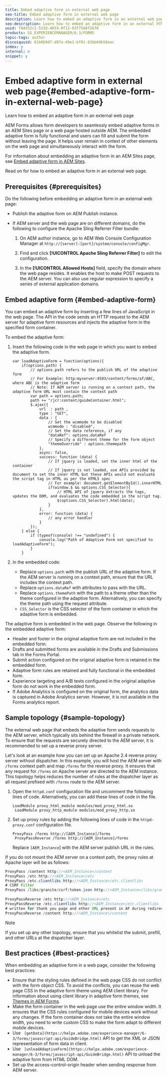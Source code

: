 ```yaml
---
title: Embed adaptive form in external web page
seo-title: Embed adaptive form in external web page
description: Learn how to embed an adaptive form in an external web page
seo-description: Learn how to embed an adaptive form in an external HTML web page
uuid: f84d32c1-533d-4033-9f12-03f75d8f2b70
products: SG_EXPERIENCEMANAGER/6.3/FORMS
topic-tags: author
discoiquuid: 01b0b9d7-d97a-49e1-bf01-83bb69b58aac
index: y
internal: n
snippet: y
---
```


# Embed adaptive form in external web page{#embed-adaptive-form-in-external-web-page}

Learn how to embed an adaptive form in an external web page

AEM Forms allows form developers to seamlessly embed adaptive forms in an AEM Sites page or a web page hosted outside AEM. The embedded adaptive form is fully functional and users can fill and submit the form without leaving the page. It helps user remain in context of other elements on the web page and simultaneously interact with the form.

For information about embedding an adaptive form in an AEM Sites page, see [Embed adaptive form in AEM Sites](../../forms/using/embed-adaptive-form-aem-sites.md).

Read on for how to embed an adaptive form in an external web page.

## Prerequisites {#prerequisites}

Do the following before embedding an adaptive form in an external web page:

* Publish the adaptive form on AEM Publish instance.
* If AEM server and the web page are on different domains, do the following to configure the Apache Sling Referrer Filter bundle:

    1. On AEM author instance, go to AEM Web Console Configuration Manager at `http://[server]:[port]/system/console/configMgr`.  
    
    1. Find and click **[!UICONTROL Apache Sling Referrer Filter]** to edit the configuration.
    1. In the **[!UICONTROL Allowed Hosts]** field, specify the domain where the web page resides. It enables the host to make POST requests to the AEM server. You can also use regular expression to specify a series of external application domains.

## Embed adaptive form {#embed-adaptive-form}

You can embed an adaptive form by inserting a few lines of JavaScript in the web page. The API in the code sends an HTTP request to the AEM server for adaptive form resources and injects the adaptive form in the specified form container.

To embed the adaptive form:

1. Insert the following code in the web page in which you want to embed the adaptive form.

   ```
   var loadAdaptiveForm = function(options){
       if(options.path) {
           // options.path refers to the publish URL of the adaptive form
           // For Example: http:myserver:4503/content/forms/af/ABC, where ABC is the adaptive form
           // Note: If AEM server is running on a context path, the adaptive form URL must contain the context path 
           var path = options.path;
           path += "/jcr:content/guideContainer.html";
           $.ajax({
               url  : path ,
               type : "GET",
               data : {
                   // Set the wcmmode to be disabled
                   wcmmode : "disabled",
                   // Set the data reference, if any
                   "dataRef": options.dataRef
                   // Specify a different theme for the form object
                   "themeOverride" : options.themepath
               },
               async: false,
               success: function (data) {
                   // If jquery is loaded, set the inner html of the container
                   // If jquery is not loaded, use APIs provided by document to set the inner HTML but these APIs would not evaluate the script tag in HTML as per the HTML5 spec
                   // For example: document.getElementById().innerHTML
                   if(window.$ && options.CSS_Selector){
                       // HTML API of jquery extracts the tags, updates the DOM, and evaluates the code embedded in the script tag.
                       $(options.CSS_Selector).html(data);
                   }
               },
               error: function (data) {
                   // any error handler
               }
           });
       } else {
           if (typeof(console) !== "undefined") {
               console.log("Path of Adaptive Form not specified to loadAdaptiveForm");
           }
       }
   ```

1. In the embedded code:

    * Replace `options.path` with the publish URL of the adaptive form. If the AEM server is running on a context path, ensure that the URL includes the context path.
    * Replace `options.dataRef` with attributes to pass with the URL.
    * Replace `options.themePath` with the path to a theme other than the theme configured in the adaptive form. Alternatively, you can specify the theme path using the request attribute.
    * `CSS_Selector` is the CSS selector of the form container in which the adaptive form is embedded.

The adaptive form is embedded in the web page. Observe the following in the embedded adaptive form:

* Header and footer in the original adaptive form are not included in the embedded form.
* Drafts and submitted forms are available in the Drafts and Submissions tab in the Forms Portal. 
* Submit action configured on the original adaptive form is retained in the embedded form.
* Adaptive form rules are retained and fully functional in the embedded form.
* Experience targeting and A/B tests configured in the original adaptive form do not work in the embedded form. 
* If Adobe Analytics is configured on the original form, the analytics data is captured in Adobe Analytics server. However, it is not available in the Forms analytics report.

## Sample topology {#sample-topology}

The external web page that embeds the adaptive form sends requests to the AEM server, which typically sits behind the firewall in a private network. To ensure that the requests are securely directed to the AEM server, it is recommended to set up a reverse proxy server.

Let's look at an example how you can set up an Apache 2.4 reverse proxy server without dispatcher. In this example, you will host the AEM server with `/forms` context path and map `/forms` for the reverse proxy. It ensures that any request for `/forms` on Apache server are directed to the AEM instance. This topology helps reduces the number of rules at the dispatcher layer as all request prefixed with `/forms` route to the AEM server.

1. Open the `httpd.conf` configuration file and uncomment the following lines of code. Alternatively, you can add these lines of code in the file.

   ```
   LoadModule proxy_html_module modules/mod_proxy_html.so
    LoadModule proxy_http_module modules/mod_proxy_http.so
   ```

1. Set up proxy rules by adding the following lines of code in the `httpd-proxy.conf` configuration file.

   ```
   ProxyPass /forms http://[AEM_Instance]/forms
    ProxyPassReverse /forms http://[AEM_Instance]/forms
   ```

   Replace `[AEM_Instance`] with the AEM server publish URL in the rules.

If you do not mount the AEM server on a context path, the proxy rules at Apache layer will be as follows:

```java
ProxyPass /content http://<AEM_Instance>/content
ProxyPass /etc http://<AEM_Instance>/etc
ProxyPass /etc.clientlibs http://<AEM_Instance>/etc.clientlibs
# CSRF Filter
ProxyPass /libs/granite/csrf/token.json http://<AEM_Instance>/libs/granite/csrf/token.json
  
ProxyPassReverse /etc http://<AEM_Instance>/etc
ProxyPassReverse /etc.clientlibs http://<AEM_Instance>/etc.clientlibs
# written for thank you page and other URL present in AF during redirect
ProxyPassReverse /content http://<AEM_Instance>/content
```

>[!NOTE]
>
>If you set up any other topology, ensure that you whitelist the submit, prefill, and other URLs at the dispatcher layer.

## Best practices {#best-practices}

When embedding an adaptive form in a web page, consider the following best practices:

* Ensure that the styling rules defined in the web page CSS do not conflict with the form object CSS. To avoid the conflicts, you can reuse the web page CSS in the adaptive form theme using AEM client library. For information about using client library in adaptive form themes, see [Themes in AEM Forms](../../forms/using/themes.md).
* Make the form container in the web page use the entire window width. It ensures that the CSS rules configured for mobile devices work without any changes. If the form container does not take the entire window width, you need to write custom CSS to make the form adapt to different mobile devices. 
* Use ` [getData](https://helpx.adobe.com/experience-manager/6-3/forms/javascript-api/GuideBridge.html)` API to get the XML or JSON representation of form data in client. 
* Use ` [unloadAdaptiveForm](https://helpx.adobe.com/experience-manager/6-3/forms/javascript-api/GuideBridge.html)` API to unload the adaptive form from HTML DOM.
* Set up the access-control-origin header when sending response from AEM server.

